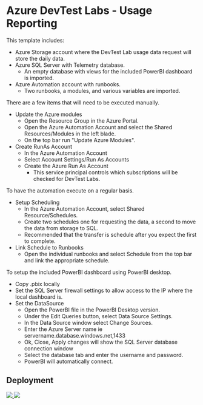 # Azure DevTest Labs - Usage Reporting
This template includes:
- Azure Storage account where the DevTest Lab usage data request will store the daily data.
- Azure SQL Server with Telemetry database.
    - An empty database with views for the included PowerBI dashboard is imported.
- Azure Automation account with runbooks.
    - Two runbooks, a modules, and various variables are imported.

There are a few items that will need to be executed manually.
- Update the Azure modules
    - Open the Resource Group in the Azure Portal.
    - Open the Azure Automation Account and select the Shared Resources/Modules in the left blade.
    - On the top bar run "Update Azure Modules".
- Create RunAs Account
    - In the Azure Automation Account
    - Select Account Settings/Run As Accounts
    - Create the Azure Run As Account
        - This service principal controls which subscriptions will be checked for DevTest Labs.


To have the automation execute on a regular basis.
- Setup Scheduling
    - In the Azure Automation Account, select Shared Resource/Schedules.
    - Create two schedules one for requesting the data, a second to move the data from storage to SQL.
    - Recommended that the transfer is schedule after you expect the first to complete. 
- Link Schedule to Runbooks
    - Open the individual runbooks and select Schedule from the top bar and link the appropriate schedule.

To setup the included PowerBI dashboard using PowerBI desktop.
- Copy .pbix locally
- Set the SQL Server firewall settings to allow access to the IP where the local dashboard is.
- Set the DataSource
    - Open the PowerBI file in the PowerBI Desktop version.
    - Under the Edit Queries button, select Data Source Settings.
    - In the Data Source window select Change Sources.
    - Enter the Azure Server name ie servername.database.windows.net,1433
    - Ok, Close, Apply changes will show the SQL Server database connection window
    - Select the database tab and enter the username and password.
    - PowerBI will automatically connect.




## Deployment
<a href="https://portal.azure.com/#create/Microsoft.Template/uri/https%3A%2F%2Fraw.githubusercontent.com%2FAzure%2Fazure-devtestlab%2FusageReporting%2FScripts%2FUsageReporting%2Fazuredeploy.json" target="_blank">
    <img src="http://azuredeploy.net/deploybutton.png"/>
</a>
<a href="http://armviz.io/#/?load=https%3A%2F%2Fraw.githubusercontent.com%2FAzure%2Fazure-devtestlab%2FusageReporting%2FScripts%2FUsageReporting%2Fazuredeploy.json" target="_blank">
    <img src="http://armviz.io/visualizebutton.png"/>
</a>